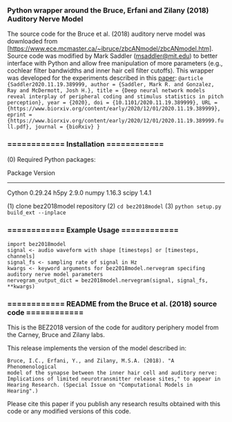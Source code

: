 ### Python wrapper around the Bruce, Erfani and Zilany (2018) Auditory Nerve Model

The source code for the Bruce et al. (2018) auditory nerve model was downloaded from [https://www.ece.mcmaster.ca/~ibruce/zbcANmodel/zbcANmodel.htm]. Source code was modified by Mark Saddler (msaddler@mit.edu) to better interface with Python and allow free manipulation of more parameters (e.g., cochlear filter bandwidths and inner hair cell filter cutoffs). This wrapper was developed for the experiments described in this [paper](https://www.biorxiv.org/content/10.1101/2020.11.19.389999v3):
    ```
    @article {Saddler2020.11.19.389999,
        author = {Saddler, Mark R. and Gonzalez, Ray and McDermott, Josh H.},
        title = {Deep neural network models reveal interplay of peripheral coding and stimulus statistics in pitch perception},
        year = {2020},
        doi = {10.1101/2020.11.19.389999},
        URL = {https://www.biorxiv.org/content/early/2020/12/01/2020.11.19.389999},
        eprint = {https://www.biorxiv.org/content/early/2020/12/01/2020.11.19.389999.full.pdf},
        journal = {bioRxiv}
    }
    ```


### ============ Installation ============

(0) Required Python packages:

Package              Version
-------------------- ----------------------
Cython               0.29.24
h5py                 2.9.0
numpy                1.16.3
scipy                1.4.1

(1) clone bez2018model repository
(2) `cd bez2018model`
(3) `python setup.py build_ext --inplace`


### ============ Example Usage ============

```
import bez2018model
signal <- audio waveform with shape [timesteps] or [timesteps, channels]
signal_fs <- sampling rate of signal in Hz
kwargs <- keyword arguments for bez2018model.nervegram specifing auditory nerve model parameters
nervegram_output_dict = bez2018model.nervegram(signal, signal_fs, **kwargs)
```


### ============ README from the Bruce et al. (2018) source code ============

This is the BEZ2018 version of the code for auditory periphery model from
the Carney, Bruce and Zilany labs.

This release implements the version of the model described in:

    Bruce, I.C., Erfani, Y., and Zilany, M.S.A. (2018). "A Phenomenological
    model of the synapse between the inner hair cell and auditory nerve: 
    Implications of limited neurotransmitter release sites," to appear in
    Hearing Research. (Special Issue on "Computational Models in Hearing".)

Please cite this paper if you publish any research results obtained with
this code or any modified versions of this code.
